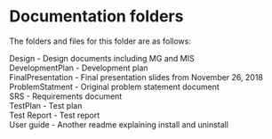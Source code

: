 # Documentation folders

The folders and files for this folder are as follows:

Design - Design documents including MG and MIS <br/>
DevelopmentPlan - Development plan <br/>
FinalPresentation - Final presentation slides from November 26, 2018 <br/>
ProblemStatment - Original problem statement document<br/>
SRS - Requirements document<br/>
TestPlan - Test plan <br/>
Test Report - Test report <br/>
User guide - Another readme explaining install and uninstall <br/>
